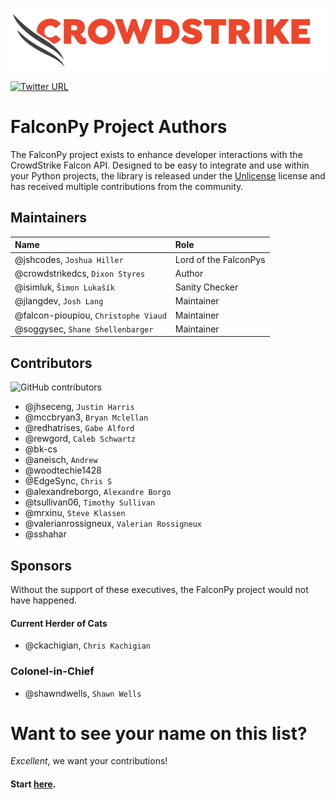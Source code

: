 ![CrowdStrike FalconPy](https://raw.githubusercontent.com/CrowdStrike/falconpy/main/docs/asset/cs-logo.png)

[![Twitter URL](https://img.shields.io/twitter/url?label=Follow%20%40CrowdStrike&style=social&url=https%3A%2F%2Ftwitter.com%2FCrowdStrike)](https://twitter.com/CrowdStrike)

# FalconPy Project Authors
The FalconPy project exists to enhance developer interactions with the CrowdStrike Falcon API. Designed to be easy to integrate and use within your Python projects, the library is released under the [Unlicense](LICENSE) license and has received multiple contributions
from the community.

## Maintainers
| Name | Role |
| :--- | :--- |
| @jshcodes, `Joshua Hiller` | Lord of the FalconPys |
| @crowdstrikedcs, `Dixon Styres` | Author |
| @isimluk, `Šimon Lukašík` | Sanity Checker |
| @jlangdev, `Josh Lang` | Maintainer |
| @falcon-pioupiou, `Christophe Viaud` | Maintainer |
| @soggysec, `Shane Shellenbarger` | Maintainer |

## Contributors

![GitHub contributors](https://img.shields.io/github/contributors/CrowdStrike/falconpy)

+ @jhseceng, `Justin Harris`
+ @mccbryan3, `Bryan Mclellan`
+ @redhatrises, `Gabe Alford`
+ @rewgord, `Caleb Schwartz`
+ @bk-cs
+ @aneisch, `Andrew`
+ @woodtechie1428
+ @EdgeSync, `Chris S`
+ @alexandreborgo, `Alexandre Borgo`
+ @tsullivan06, `Timothy Sullivan`
+ @mrxinu, `Steve Klassen`
+ @valerianrossigneux, `Valerian Rossigneux`
+ @sshahar

## Sponsors
Without the support of these executives, the FalconPy project would not have happened.

#### Current Herder of Cats
+ @ckachigian, `Chris Kachigian`

### Colonel-in-Chief
+ @shawndwells, `Shawn Wells`


# Want to see your name on this list?
_Excellent_, we want your contributions! 

#### Start [here](CONTRIBUTING.md).
